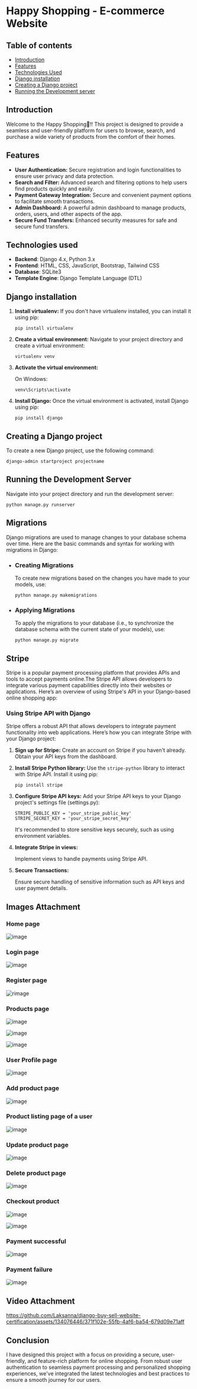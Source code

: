 # Happy Shopping - E-commerce Website 

## Table of contents
- [Introduction](#introduction)
- [Features](#features)
- [Technologies Used](#technologies-used)
- [Django installation](#django-installation)
- [Creating a Django project](#creating-a-django-project)
- [Running the Development server](#running-the-development-server)

## Introduction
Welcome to the Happy Shopping🤍!! This project is designed to provide a seamless and user-friendly platform for users to browse, search, and purchase a wide variety of products from the comfort of their homes.

## Features
- **User Authentication:** Secure registration and login functionalities to ensure user privacy and data protection.
- **Search and Filter:** Advanced search and filtering options to help users find products quickly and easily.
- **Payment Gateway Integration:** Secure and convenient payment options to facilitate smooth transactions.
- **Admin Dashboard:** A powerful admin dashboard to manage products, orders, users, and other aspects of the app.
- **Secure Fund Transfers:** Enhanced security measures for safe and secure fund transfers.

## Technologies used
- **Backend**: Django 4.x, Python 3.x
- **Frontend**: HTML, CSS, JavaScript, Bootstrap, Tailwind CSS
- **Database**: SQLite3
- **Template Engine**: Django Template Language (DTL)

## Django installation
1. **Install virtualenv:**
If you don't have virtualenv installed, you can install it using pip:
    ```
    pip install virtualenv
    ```
2. **Create a virtual environment:**
Navigate to your project directory and create a virtual environment:
    ```
    virtualenv venv
    ```
3. **Activate the virtual environment:**

    On Windows:
    ```
    venv\Scripts\activate
    ``` 
4. **Install Django:**
Once the virtual environment is activated, install Django using pip:
    ```
    pip install django
    ```
## Creating a Django project

To create a new Django project, use the following command:

```
django-admin startproject projectname
```   

## Running the Development Server
Navigate into your project directory and run the development server:
```
python manage.py runserver
```
## Migrations
Django migrations are used to manage changes to your database schema over time. Here are the basic commands and syntax for working with migrations in Django:
- ### Creating Migrations

    To create new migrations based on the changes you have made to your models, use:
    ```
    python manage.py makemigrations
    ```

- ### Applying Migrations
    To apply the migrations to your database (i.e., to synchronize the database schema with the current state of your models), use:

    ```
    python manage.py migrate
    ```

## Stripe 

Stripe is a popular payment processing platform that provides APIs and tools to accept payments online.The Stripe API allows developers to integrate various payment capabilities directly into their websites or applications. Here’s an overview of using Stripe's API in your Django-based online shopping app:

### Using Stripe API with Django

Stripe offers a robust API that allows developers to integrate payment functionality into web applications. Here’s how you can integrate Stripe with your Django project:

1. **Sign up for Stripe:** Create an account on Stripe if you haven't already. Obtain your API keys from the dashboard.

2. **Install Stripe Python library:** Use the `stripe-python` library to interact with Stripe API. Install it using pip:
    ```
    pip install stripe
    ```
3. **Configure Stripe API keys:** 
Add your Stripe API keys to your Django project's settings file (settings.py):
    ```
    STRIPE_PUBLIC_KEY = 'your_stripe_public_key'
    STRIPE_SECRET_KEY = 'your_stripe_secret_key'
    ```
    It's recommended to store sensitive keys securely, such as using environment variables.

4. **Integrate Stripe in views:** 
    
    Implement views to handle payments using Stripe API.

5. **Secure Transactions:**
    
    Ensure secure handling of sensitive information such as API keys and user payment details.

## Images Attachment

### Home page

![image](https://github.com/Laksanna/django-buy-sell-website-certification/assets/134076446/0332e39d-cb02-4491-b834-cdc6da9078c4)

### Login page

![image](https://github.com/Laksanna/django-buy-sell-website-certification/assets/134076446/45d3eef3-f70b-4345-b1f8-4039694d80b8)


### Register page

![rimage](https://github.com/Laksanna/django-buy-sell-website-certification/assets/134076446/95e18643-ae09-45f1-9cbb-cb86f4db0f85)

### Products page

![image](https://github.com/Laksanna/django-buy-sell-website-certification/assets/134076446/ccd7e48e-b8e7-4867-bae4-dfe1f157bce3)

![image](https://github.com/Laksanna/django-buy-sell-website-certification/assets/134076446/5ef4c4b9-5fff-4979-8456-314528d1590d)


![image](https://github.com/Laksanna/django-buy-sell-website-certification/assets/134076446/489fa6c8-a6d0-4f50-bc66-1e53c254fe68)

### User Profile page
![image](https://github.com/Laksanna/django-buy-sell-website-certification/assets/134076446/ca148592-72bb-417b-a784-af3380f8d3c6)

### Add product page

![image](https://github.com/Laksanna/django-buy-sell-website-certification/assets/134076446/baf7c50d-4536-4dc1-bcef-dec8bd4546bf)

### Product listing page of a user

![image](https://github.com/Laksanna/django-buy-sell-website-certification/assets/134076446/cf6bf381-347f-4b67-b55b-7d9b5e32d03a)

### Update product page

![image](https://github.com/Laksanna/django-buy-sell-website-certification/assets/134076446/fce07fc7-56b4-4de6-86a3-3d53916dc0fb)

### Delete product page

![image](https://github.com/Laksanna/django-buy-sell-website-certification/assets/134076446/acfb7de6-7f2a-41ce-8894-a674c75334e8)

### Checkout product

![image](https://github.com/Laksanna/django-buy-sell-website-certification/assets/134076446/0a9d2bc0-8b01-44c0-9575-2876a3cf3937)

![image](https://github.com/Laksanna/django-buy-sell-website-certification/assets/134076446/609d151f-e943-425f-8fd5-822b6be7f0e4)

### Payment successful

![image](https://github.com/Laksanna/django-buy-sell-website-certification/assets/134076446/8081114b-2be2-4343-8988-2a3a25ba7674)

### Payment failure

![image](https://github.com/Laksanna/django-buy-sell-website-certification/assets/134076446/e6d53522-5cd6-4a64-b48d-cf103fecf5e7)

## Video Attachment


https://github.com/Laksanna/django-buy-sell-website-certification/assets/134076446/371f102e-55fb-4af6-ba54-679d09e71aff




## Conclusion

I have designed this project with a focus on providing a secure, user-friendly, and feature-rich platform for online shopping. From robust user authentication to seamless payment processing and personalized shopping experiences, we've integrated the latest technologies and best practices to ensure a smooth journey for our users.


